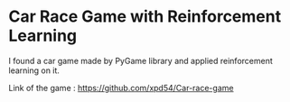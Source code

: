 # Car Race Game with Reinforcement Learning

I found a car game made by PyGame library and applied reinforcement learning on it.

Link of the game : https://github.com/xpd54/Car-race-game
